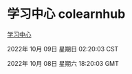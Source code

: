 # 学习中心 colearnhub
[学习中心](http://27.19.33.125:56308/colearnhub/)

2022年 10月 09日 星期日 02:20:03 CST

2022年 10月 08日 星期六 18:20:03 GMT
